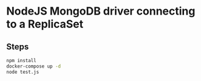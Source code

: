 # NodeJS MongoDB driver connecting to a ReplicaSet

## Steps
```bash
npm install
docker-compose up -d
node test.js
```
